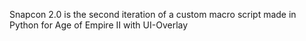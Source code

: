 Snapcon 2.0 is the second iteration of a custom macro script made in Python for Age of Empire II with UI-Overlay
